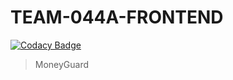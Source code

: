 # TEAM-044A-FRONTEND

[![Codacy Badge](https://api.codacy.com/project/badge/Grade/addf2ae603a943d487a11951b9cb81b6)](https://app.codacy.com/gh/BuildForSDGCohort2/TEAM-044A-FRONTEND?utm_source=github.com&utm_medium=referral&utm_content=BuildForSDGCohort2/TEAM-044A-FRONTEND&utm_campaign=Badge_Grade_Settings)

> MoneyGuard
